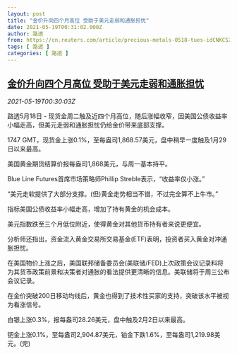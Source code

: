 ```yaml
---
layout: post
title: "金价升向四个月高位 受助于美元走弱和通胀担忧"
date: 2021-05-19T00:31:02.000Z
author: 路透
from: https://cn.reuters.com/article/precious-metals-0518-tues-idCNKCS2D000Y
tags: [ 路透 ]
categories: [ 路透 ]
---
```

<!--1621384262000-->
[金价升向四个月高位 受助于美元走弱和通胀担忧](https://cn.reuters.com/article/precious-metals-0518-tues-idCNKCS2D000Y)
------

<div>
<div><i>2021-05-19T00:30:03Z</i></div><p>路透5月18日 - 现货金周二触及近四个月高位，随后涨幅收窄，因美国公债收益率小幅走高，但美元走弱和通胀担忧仍给金价带来底部支撑。</p><p>1747 GMT，现货金上涨0.1%，至每盎司1,868.57美元，盘中稍早一度触及1月29日以来最高。</p><p>美国黄金期货结算价报每盎司1,868美元，与周一基本持平。</p><p>Blue Line Futures首席市场策略师Phillip Streble表示，“收益率仅小涨。”</p><p>“美元走软提供了大部分支撑。(但)黄金走势相当不错，不过完全算不上牛市。”</p><p>指标美国公债收益率小幅走高，增加了持有黄金的机会成本。</p><p>美元指数跌至三个月低位附近，使得黄金对其他货币持有者来说更便宜。</p><p>分析师还指出，资金流入黄金交易所交易基金(ETF)表明，投资者买入黄金对冲通胀担忧。</p><p>在美国物价上涨之后，美国联邦储备委员会(美联储/FED)上次政策会议记录料将为其货币政策前景和决策者对通胀的看法提供更清晰的信息。美联储将于周三公布会议记录。</p><p>在金价突破200日移动均线后，黄金也得到了技术性买家的支持，突破该水平被视为看涨信号。</p><p>白银上涨0.3%，报每盎司28.26美元，盘中触及2月2日以来最高。</p><p>钯金上涨0.1%，至每盎司2,904.87美元，铂金下跌1.6%，至每盎司1,219.98美元。(完)</p>
</div>

